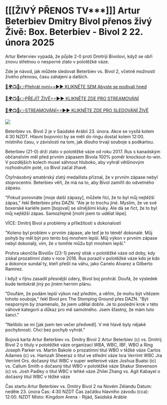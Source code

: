 # [[[ŽIVÝ PŘENOS TV***]]] Artur Beterbiev Dmitry Bivol přenos živý Živě: Box. Beterbiev - Bivol 2 22. února 2025 #

Artur Beterviev vypadá, že půjde 2-0 proti Dmitriji Bivolovi, když se obři znovu střetnou o nesporné zlato v polotěžké váze.

Zde je návod, jak můžete sledovat Beterbiev vs. Bivol 2, včetně možností živého přenosu, času zahájení a dalších.

[🔴🌍📺📱👉Přehrát nyní==►► KLIKNĚTE SEM Abyste se podívali hned](https://t.co/ek0bR5EwtU)

[🔴🌍📺📱👉PŘEJÍT ŽIVĚ==►► KLIKNĚTE ZDE PRO STREAMOVÁNÍ](https://t.co/ek0bR5EwtU)

[🔴🌍📺📱👉STREAMOVÁNÍ==►► KLIKNĚTE ZDE PRO SLEDOVÁNÍ ŽIVĚ](https://t.co/ek0bR5EwtU)

<a href="https://t.co/ek0bR5EwtU" rel="nofollow" data-target="animated-image.originalLink"><img src="https://camo.githubusercontent.com/1be82823e85778f8a57db5ea2a2e46822e8721e5be32dc31a466a7df3bb16d49/68747470733a2f2f636c6173736963616c7363686f6f6c6f6662616c6c65746c692e636f6d2f6e686b2f72676273727465672e676966" data-canonical-src="https://classicalschoolofballetli.com/nhk/rgbsrteg.gif" style="max-width: 100%; display: inline-block;" data-target="animated-image.originalImage"></a>

Beterbiev vs. Bivol 2 je v Saúdské Arábii 23. února. Akce se vysílá kolem 4:30 NZDT. Hlavní bojovníci by se měli do ringu dostat kolem 12:00. místního času, v závislosti na tom, jak dlouho trvají souboje s podkartou.

Beterbiev (21-0) drží zlato v polotěžké váze od roku 2017. Rus s kanadským občanstvím měl před prvním zápasem Bivola 100% poměr knockout-to-win. V pozdějších kolech musel sáhnout hluboko, aby vyhrál většinovým rozhodnutím poté, co Bivol začal žhavě.

Čtyřnásobný amatérský zlatý medailista přiznal, že v prvním zápase nebyl stoprocentní. Beterbiev věří, že má na to, aby Bivol zamířil do odvetného zápasu.

"Pokud porovnáte [moje další zápasy], můžete říci, že to byl můj nejtěžší zápas," řekl Beterbiev přes DAZN. "Ale je to trochu jiné. Myslím, že ve své boxerské kariéře jsem [bojoval] se silnějšími kluky. Ale dá se říct, že to byl můj nejtěžší zápas. Samozřejmě [mohl jsem to udělat lépe].

VÍCE: Dmitrij Bivol a problémy a příležitosti s dokonalostí

"Koleno byl problém v prvním zápase, ale teď je to téměř dokonalé. Můj pohyb by měl být pro tento boj mnohem lepší. Můj výkon v prvním zápase nebyl dokonalý, vím, že v tomhle můžu být mnohem lepší."

Prohra ukončila Bivolův (23-1) pevný stisk v polotěžké váze od doby, kdy získal prozatímní zlato v roce 2016. Rus porazil v polotěžké váze kdo je kdo a dokonce sundal ty, kteří přešli na váhu, jako Canelo Alvarez a Gilberto Ramirez.

I když v říjnu zasadil přesnější údery, Bivol boj prohrál. Doufá, že výsledek bude tentokrát jiný po jiném herním plánu.

"Doufám, že podám lepší výkon než předtím, a věřím, že mohu být vítězem tohoto souboje," řekl Bivol pro The Stomping Ground přes DAZN. "Být nesporným by znamenalo, že jsem udělal dobře. Je to poslední krok v této váhové kategorii a důkaz pro mě samotného. Jsem šťastný, že mám tuto šanci."

"Nelíbilo se mi [jak jsem ten večer předvedl]. V mé hlavě byly nějaké pochybnosti. Chci bez pochyb vyhrát."

Bojová karta Artur Beterbiev vs. Dmitry Bivol 2 Artur Beterbiev (c) vs. Dmitrij Bivol 2 o tituly v polotěžké váze organizací WBA, WBC, IBF, WBO a Ring Joseph Parker vs. Martin Bakole o prozatímní titul WBO v těžké váze Carlos Adames (c) vs. Hamzah Sheeraz o titul ve střední váze Isra Verrimt WBC Jra Verrimt Ors. dočasný titul WBC v super welterové váze Joshua Buatsi (ic) vs. Callum Smith o dočasný titul WBO v polotěžké váze Shakur Stevenson (c) vs. Josh Padley o titul WBC v lehké váze Zhilei Zhang vs. Agit Kabayel o dočasný titul WBC v těžké váze

Čas startu Artur Beterbiev vs. Dmitry Bivol 2 na Novém Zélandu Datum: neděle 23. února Čas: 4:30 NZDT Čas začátku hlavního závodu (cca): 12:00. NZDT Místo: Kingdom Arena - Rijád, Saúdská Arábie
